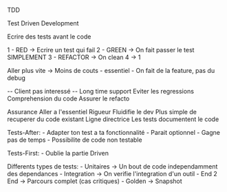 TDD

Test Driven Development

Ecrire des tests avant le code

1 - RED -> Ecrire un test qui fail
2 - GREEN -> On fait passer le test SIMPLEMENT
3 - REFACTOR -> On clean
4 -> 1

Aller plus vite -> Moins de couts
    - essentiel
    - On fait de la feature, pas du debug

-- Client pas interessé -- 
Long time support
Eviter les regressions
Comprehension du code
Assurer le refacto

Assurance
Aller a l'essentiel
Rigueur
Fluidifie le dev
Plus simple de recuperer du code existant
Ligne directrice
Les tests documentent le code

Tests-After:
    - Adapter ton test a ta fonctionnalité
    - Parait optionnel
    - Gagne pas de temps
    - Possibilite de code non testable

Tests-First:
    - Oublie la partie Driven

Differents types de tests:
    - Unitaires -> Un bout de code independamment des dependances 
    - Integration -> On verifie l'integration d'un outil
    - End 2 End -> Parcours complet (cas critiques)
    - Golden -> Snapshot
